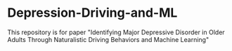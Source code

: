 # Depression-Driving-and-ML
This repository is for paper "Identifying Major Depressive Disorder in Older Adults Through Naturalistic Driving Behaviors and Machine Learning"
